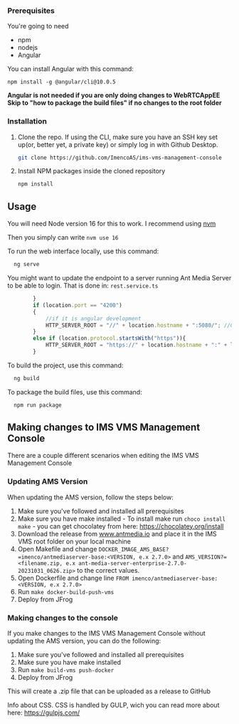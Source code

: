 ### Prerequisites

You're going to need
* npm
* nodejs
* Angular

You can install Angular with this command:
```
npm install -g @angular/cli@10.0.5 
```

**Angular is not needed if you are only doing changes to WebRTCAppEE**
**Skip to "how to package the build files" if no changes to the root folder**
  
### Installation


1. Clone the repo. If using the CLI, make sure you have an SSH key set up(or, better yet, a private key) or simply log in with Github Desktop.
   ```sh
   git clone https://github.com/ImencoAS/ims-vms-management-console
   ```
2. Install NPM packages inside the cloned repository
   ```sh
   npm install
   ```

<!-- USAGE EXAMPLES -->
## Usage

You will need Node version 16 for this to work.
I recommend using [nvm](https://github.com/nvm-sh/nvm)

Then you simply can write `nvm use 16`

To run the web interface locally, use this command:

```sh
  ng serve
```

You might want to update the endpoint to a server running Ant Media Server to be able to login.
That is done in: `rest.service.ts`

```js
        }
        if (location.port == "4200")
        {
            //if it is angular development
            HTTP_SERVER_ROOT = "//" + location.hostname + ":5080/"; //CHANGE THIS TO THE IP OF THE SERVER: HTTP_SERVER_ROOT = "//" + "10.2.34.176" + ":5080/"
        }
        else if (location.protocol.startsWith("https")){
            HTTP_SERVER_ROOT = "https://" + location.hostname + ":" + location.port + "/";
        }
```



To build the project, use this command:

```sh
  ng build
```

To package the build files, use this command:

```sh
  npm run package
```

## Making changes to IMS VMS Management Console
There are a couple different scenarios when editing the IMS VMS Management Console
### Updating AMS Version

When updating the AMS version, follow the steps below:
1. Make sure you've followed and installed all prerequisites 
1. Make sure you have make installed - To install make run `choco install make` - you can get chocolatey from here: https://chocolatey.org/install
1. Download the release from www.antmedia.io and place it in the IMS VMS root folder on your local machine
1. Open Makefile and change `DOCKER_IMAGE_AMS_BASE?=imenco/antmediaserver-base:<VERSION, e.x 2.7.0>` and `AMS_VERSION?=<filename.zip, e.x ant-media-server-enterprise-2.7.0-20231031_0626.zip>` to the correct values. 
1. Open Dockerfile and change line `FROM imenco/antmediaserver-base:<VERSION, e.x 2.7.0>`
1. Run `make docker-build-push-vms`
1. Deploy from JFrog

### Making changes to the console
If you make changes to the IMS VMS Management Console without updating the AMS version, you can do the following:
1. Make sure you've followed and installed all prerequisites 
1. Make sure you have make installed
1. Run `make build-vms push-docker`
1. Deploy from JFrog

This will create a .zip file that can be uploaded as a release to GitHub 

Info about CSS. CSS is handled by GULP, wich you can read more about here: https://gulpjs.com/
